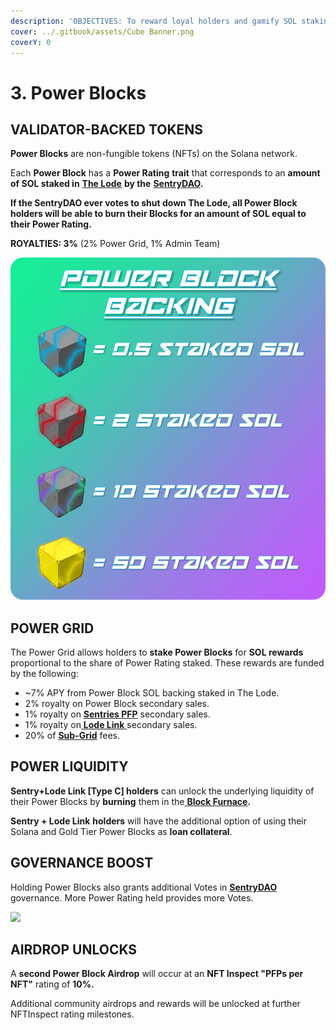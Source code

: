 ```yaml
---
description: 'OBJECTIVES: To reward loyal holders and gamify SOL staking.'
cover: ../.gitbook/assets/Cube Banner.png
coverY: 0
---
```


# 3. Power Blocks

## VALIDATOR-BACKED TOKENS

**Power Blocks** are non-fungible tokens (NFTs) on the Solana network.

Each **Power Block** has a **Power Rating** **trait** that corresponds to an **amount of SOL staked in** [**The Lode**](1.-the-lode.md) **by the** [**SentryDAO**](../sentry-dao.md)**.**

**If the SentryDAO ever votes to shut down The Lode, all Power Block holders will be able to burn their Blocks for an amount of SOL equal to their Power Rating.**

**ROYALTIES: 3%** (2% Power Grid, 1% Admin Team)

![](<../.gitbook/assets/Block Backing.png>)

## POWER GRID

The Power Grid allows holders to **stake Power Blocks** for **SOL rewards** proportional to the share of Power Rating staked. These rewards are funded by the following:

* \~7% APY from Power Block SOL backing staked in The Lode.
* 2% royalty on Power Block secondary sales.
* 1% royalty on [**Sentries PFP**](../sentries-pfps.md) secondary sales.
* 1% royalty on[ **Lode Link** ](2.-lode-links.md)secondary sales.
* 20% of [**Sub-Grid**](4.-advanced-lode-functions.md#sub-grids) fees.

## POWER LIQUIDITY

**Sentry+Lode Link \[Type C] holders** can unlock the underlying liquidity of their Power Blocks by **burning** them in the[ **Block Furnace**](4.-advanced-lode-functions.md#block-furnace)**.**

**Sentry + Lode Link** **holders** will have the additional option of using their Solana and Gold Tier Power Blocks as **loan collateral**.

## GOVERNANCE BOOST

Holding Power Blocks also grants additional Votes in [**SentryDAO**](../sentry-dao.md) governance. More Power Rating held provides more Votes.

![](<../.gitbook/assets/All Block Small.gif>)

## AIRDROP UNLOCKS

A **second Power Block Airdrop** will occur at an **NFT Inspect "PFPs per NFT"** rating of **10%.**

Additional community airdrops and rewards will be unlocked at further NFTInspect rating milestones.
